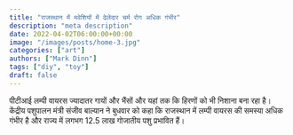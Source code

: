 ```yaml
---
title: "राजस्थान में मवेशियों में ढेलेदार चर्म रोग अधिक गंभीर"
description: "meta description"
date: 2022-04-02T06:00:00+00:00
image: "/images/posts/home-3.jpg"
categories: ["art"]
authors: ["Mark Dinn"]
tags: ["diy", "toy"]
draft: false
---
```


पीटीआई लम्पी वायरस ज्यादातर गायों और भैंसों और यहां तक ​​कि हिरणों को भी निशाना बना रहा है। केंद्रीय पशुपालन मंत्री संजीव बाल्यान ने बुधवार को कहा कि राजस्थान में लम्पी वायरस की समस्या अधिक गंभीर है और राज्य में लगभग 12.5 लाख गोजातीय पशु प्रभावित हैं।



